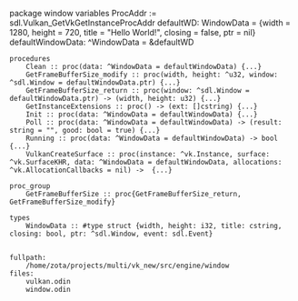 package window
	variables
		ProcAddr := sdl.Vulkan_GetVkGetInstanceProcAddr
		defaultWD: WindowData = {width = 1280, height = 720, title = "Hello World!", closing = false, ptr = nil}
		defaultWindowData: ^WindowData = &defaultWD

	procedures
		Clean :: proc(data: ^WindowData = defaultWindowData) {...}
		GetFrameBufferSize_modify :: proc(width, height: ^u32, window: ^sdl.Window = defaultWindowData.ptr) {...}
		GetFrameBufferSize_return :: proc(window: ^sdl.Window = defaultWindowData.ptr) -> (width, height: u32) {...}
		GetInstanceExtensions :: proc() -> (ext: []cstring) {...}
		Init :: proc(data: ^WindowData = defaultWindowData) {...}
		Poll :: proc(data: ^WindowData = defaultWindowData) -> (result: string = "", good: bool = true) {...}
		Running :: proc(data: ^WindowData = defaultWindowData) -> bool {...}
		VulkanCreateSurface :: proc(instance: ^vk.Instance, surface: ^vk.SurfaceKHR, data: ^WindowData = defaultWindowData, allocations: ^vk.AllocationCallbacks = nil) ->  {...}

	proc_group
		GetFrameBufferSize :: proc{GetFrameBufferSize_return, GetFrameBufferSize_modify}

	types
		WindowData :: #type struct {width, height: i32, title: cstring, closing: bool, ptr: ^sdl.Window, event: sdl.Event}


	fullpath:
		/home/zota/projects/multi/vk_new/src/engine/window
	files:
		vulkan.odin
		window.odin
